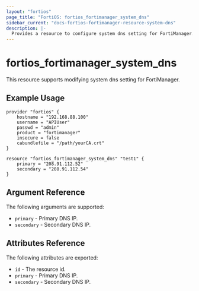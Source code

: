 ```yaml
---
layout: "fortios"
page_title: "FortiOS: fortios_fortimanager_system_dns"
sidebar_current: "docs-fortios-fortimanager-resource-system-dns"
description: |-
  Provides a resource to configure system dns setting for FortiManager.
---
```


# fortios_fortimanager_system_dns
This resource supports modifying system dns setting for FortiManager.

## Example Usage
```hcl
provider "fortios" {
	hostname = "192.168.88.100"
	username = "APIUser"
	passwd = "admin"
	product = "fortimanager"
	insecure = false
	cabundlefile = "/path/yourCA.crt"
}

resource "fortios_fortimanager_system_dns" "test1" {
	primary = "208.91.112.52"
	secondary = "208.91.112.54"
}
```

## Argument Reference
The following arguments are supported:

* `primary` - Primary DNS IP.
* `secondary` - Secondary DNS IP.

## Attributes Reference
The following attributes are exported:

* `id` - The resource id.
* `primary` - Primary DNS IP.
* `secondary` - Secondary DNS IP.
